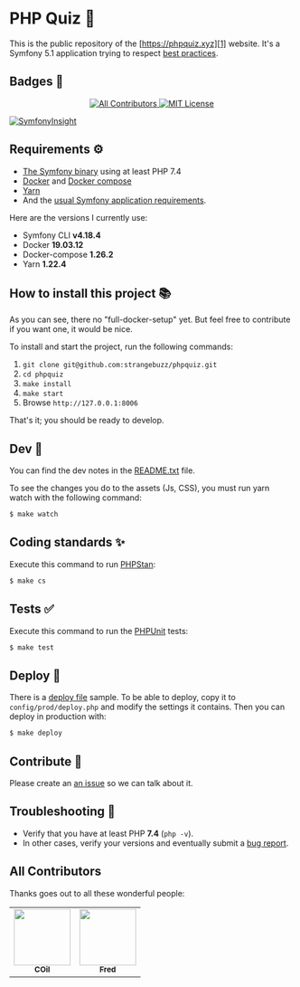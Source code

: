 PHP Quiz 🐘
===========

This is the public repository of the [https://phpquiz.xyz][1] website. It's a
Symfony 5.1 application trying to respect [best practices][12].

Badges 🏅
--------

<p align="center">
  <a href="#all-contributors">
    <img src="https://img.shields.io/badge/all_contributors-2-orange.svg" alt="All Contributors" />
  </a>
  <a href="/LICENSE">
    <img src="https://img.shields.io/github/license/strangebuzz/phpquiz.svg" alt="MIT License" />
  </a>
</p>

[![SymfonyInsight](https://insight.symfony.com/projects/26fa7619-c350-4c47-a676-3791304d5f32/big.svg)](https://insight.symfony.com/projects/26fa7619-c350-4c47-a676-3791304d5f32)


Requirements ⚙
--------------

  * [The Symfony binary][4] using at least PHP 7.4
  * [Docker][5] and [Docker compose][6]
  * [Yarn][7]
  * And the [usual Symfony application requirements][2].

Here are the versions I currently use:

  * Symfony CLI **v4.18.4**
  * Docker **19.03.12**
  * Docker-compose **1.26.2**
  * Yarn **1.22.4**


How to install this project 📚
------------------------------

As you can see, there no "full-docker-setup" yet. But feel free to contribute if
you want one, it would be nice.

To install and start the project, run the following commands:

  1. `git clone git@github.com:strangebuzz/phpquiz.git`
  1. `cd phpquiz`
  1. `make install`
  1. `make start`
  1. Browse `http://127.0.0.1:8006`

That's it; you should be ready to develop.


Dev 📔
------

You can find the dev notes in the [README.txt][8] file.

To see the changes you do to the assets (Js, CSS), you must run yarn watch with the
following command:

```bash
$ make watch
```


Coding standards ✨
-------------------

Execute this command to run [PHPStan][9]:

```bash
$ make cs
```


Tests ✅
--------

Execute this command to run the [PHPUnit][11] tests:

```bash
$ make test
```


Deploy 🚀
--------

There is a [deploy file][10] sample. To be able to deploy, copy it to `config/prod/deploy.php`
and modify the settings it contains. Then you can deploy in production with:

```bash
$ make deploy
```


Contribute 🤝
-------------

Please create an [an issue][3] so we can talk about it.


Troubleshooting 🐛
-----------------

  * Verify that you have at least PHP **7.4** (`php -v`).
  * In other cases, verify your versions and eventually submit a [bug report][3].


All Contributors
----------------

Thanks goes out to all these wonderful people:

<!-- ALL-CONTRIBUTORS-LIST:START - Do not remove or modify this section -->
<!-- prettier-ignore-start -->
<!-- markdownlint-disable -->
<table>
  <tr>
    <td align="center"><a href="https://github.com/COil"><img src="https://avatars1.githubusercontent.com/u/177844?s=460&u=740a02df5028ae640ad1d158ec04b94939cccfe8&v=4" width="100px;" alt=""/><br /><sub><b>COil</b></sub></a>
    <td align="center"><a href="https://github.com/f2r"><img src="https://pbs.twimg.com/profile_images/1126758661043265543/DPBOnFra_400x400.png" width="100px;" alt=""/><br /><sub><b>Fred</b></sub></a>
  </tr>
</table>

<!-- markdownlint-enable -->
<!-- prettier-ignore-end -->
<!-- ALL-CONTRIBUTORS-LIST:END -->

[1]: https://phpquiz.xyz
[2]: https://symfony.com/doc/current/setup.html#technical-requirements
[3]: https://github.com/strangebuzz/phpquiz/issues
[4]: https://symfony.com/download
[5]: https://www.docker.com/get-started
[6]: https://docs.docker.com/compose/
[7]: https://yarnpkg.com/
[8]: README.txt
[9]: https://github.com/phpstan/phpstan
[10]: config/prod/deploy_sample.php
[11]: https://phpunit.de/
[12]: https://www.strangebuzz.com/en/blog/what-are-your-symfony-best-practices
